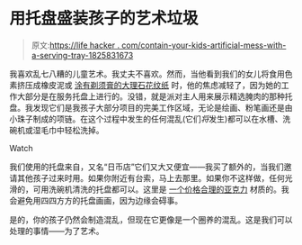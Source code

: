 # 用托盘盛装孩子的艺术垃圾

> 原文:[https://life hacker . com/contain-your-kids-artificial-mess-with-a-serving-tray-1825831673](https://lifehacker.com/contain-your-kids-artistic-mess-with-a-serving-tray-1825831673)

我喜欢乱七八糟的儿童艺术。我丈夫不喜欢。然而，当他看到我们的女儿将食用色素挤压成橡皮泥或 [涂有剃须膏的大理石花纹纸](https://happyhooligans.ca/marbled-paper-shaving-cream-food-colouring/) 时，他的焦虑减轻了，因为她的工作大部分是在服务托盘上进行的。没错，就是派对主人用来展示精选腌肉的那种托盘。我发现它们是我孩子大部分项目的完美工作区域，无论是绘画、粉笔画还是由小珠子制成的项链。在这个过程中发生的任何混乱(它们*将*发生)都可以在水槽、洗碗机或湿毛巾中轻松洗掉。

Watch

我们使用的托盘来自，又名“日币店”它们又大又便宜——我买了额外的，当我们邀请其他孩子过来时用。如果你附近有台索，马上去那里。如果你不这样做，任何光滑的，可用洗碗机清洗的托盘都可以。这里是 [一个价格合理的亚克力](https://www.target.com/p/acrylic-handled-serve-tray-clear-small-room-essentials-153/-/A-14616429) 材质的。我会避免用四四方方的托盘画画，因为边缘会碍事。

是的，你的孩子仍然会制造混乱，但现在它更像是一个圈养的混乱。这是我们可以处理的事情——为了艺术。